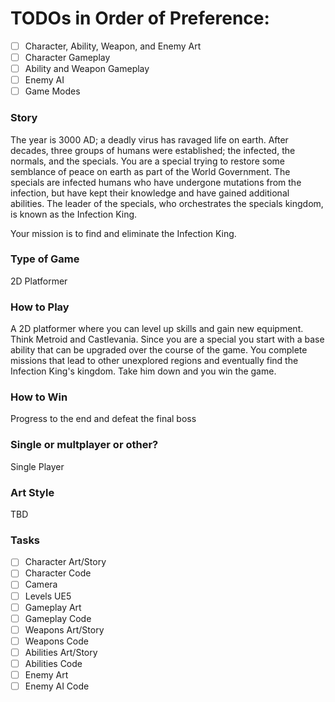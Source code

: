 # TODOs in Order of Preference:
- [ ] Character, Ability, Weapon, and Enemy Art
- [ ] Character Gameplay
- [ ] Ability and Weapon Gameplay
- [ ] Enemy AI
- [ ] Game Modes

### Story
The year is 3000 AD; a deadly virus has ravaged life on earth. After decades, three groups of humans were established; the infected, the normals, and the specials. You are a special trying to restore some semblance of peace on earth as part of the World Government. The specials are infected humans who have undergone mutations from the infection, but have kept their knowledge and have gained additional abilities. The leader of the specials, who orchestrates the specials kingdom, is known as the Infection King.

Your mission is to find and eliminate the Infection King.

### Type of Game
2D Platformer

### How to Play
A 2D platformer where you can level up skills and gain new equipment. Think Metroid and Castlevania. Since you are a special you start with a base ability that can be upgraded over the course of the game. You complete missions that lead to other unexplored regions and eventually find the Infection King's kingdom. Take him down and you win the game.

### How to Win
Progress to the end and defeat the final boss

### Single or multplayer or other?
Single Player

### Art Style
TBD

### Tasks
- [ ] Character Art/Story
- [ ] Character Code
- [ ] Camera
- [ ] Levels UE5
- [ ] Gameplay Art
- [ ] Gameplay Code
- [ ] Weapons Art/Story
- [ ] Weapons Code
- [ ] Abilities Art/Story
- [ ] Abilities Code
- [ ] Enemy Art
- [ ] Enemy AI Code
